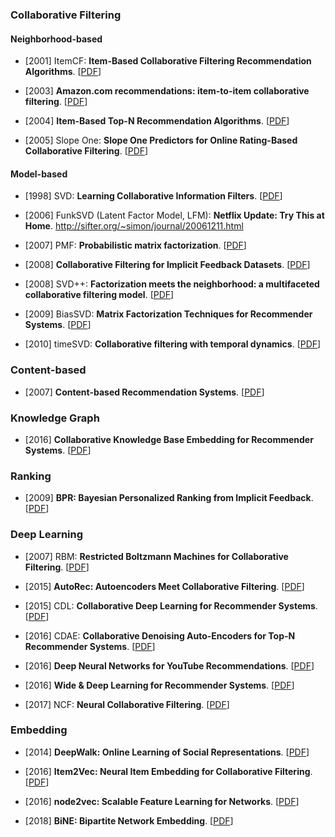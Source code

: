 ### Collaborative Filtering

#### Neighborhood-based

* [2001] ItemCF: **Item-Based Collaborative Filtering Recommendation Algorithms**. [[PDF](https://dl.acm.org/doi/pdf/10.1145/371920.372071)]

* [2003] **Amazon.com recommendations: item-to-item collaborative filtering**. [[PDF](https://ieeexplore.ieee.org/stamp/stamp.jsp?tp=&arnumber=1167344)]

* [2004] **Item-Based Top-N Recommendation Algorithms**. [[PDF](http://glaros.dtc.umn.edu/gkhome/fetch/papers/itemrsTOIS04.pdf)]

* [2005] Slope One: **Slope One Predictors for Online Rating-Based Collaborative Filtering**. [[PDF](https://arxiv.org/pdf/cs/0702144.pdf)]

#### Model-based

* [1998] SVD: **Learning Collaborative Information Filters**. [[PDF](https://www.ics.uci.edu/~pazzani/Publications/MLC98.pdf)]

* [2006] FunkSVD (Latent Factor Model, LFM): **Netflix Update: Try This at Home**. http://sifter.org/~simon/journal/20061211.html

* [2007] PMF: **Probabilistic matrix factorization**. [[PDF](https://papers.nips.cc/paper/3208-probabilistic-matrix-factorization.pdf)]

* [2008] **Collaborative Filtering for Implicit Feedback Datasets**. [[PDF](http://yifanhu.net/PUB/cf.pdf)]

* [2008] SVD++: **Factorization meets the neighborhood: a multifaceted collaborative filtering model**. [[PDF](https://dl.acm.org/doi/pdf/10.1145/1401890.1401944)]

* [2009] BiasSVD: **Matrix Factorization Techniques for Recommender Systems**. [[PDF](http://www.columbia.edu/~jwp2128/Teaching/E4903/papers/ieeecomputer.pdf)]

* [2010] timeSVD: **Collaborative filtering with temporal dynamics**. [[PDF](https://dl.acm.org/doi/pdf/10.1145/1721654.1721677)]

### Content-based

* [2007] **Content-based Recommendation Systems**. [[PDF](https://cs.fit.edu/~pkc/apweb/related/pazzani07aw.pdf)]

### Knowledge Graph

* [2016] **Collaborative Knowledge Base Embedding for Recommender Systems**. [[PDF](https://dl.acm.org/doi/pdf/10.1145/2939672.2939673)]

### Ranking

* [2009] **BPR: Bayesian Personalized Ranking from Implicit Feedback**. [[PDF](https://arxiv.org/pdf/1205.2618.pdf)]

### Deep Learning

* [2007] RBM: **Restricted Boltzmann Machines for Collaborative Filtering**. [[PDF](http://www.cs.toronto.edu/~amnih/papers/rbmcf.pdf)]

* [2015] **AutoRec: Autoencoders Meet Collaborative Filtering**. [[PDF](http://users.cecs.anu.edu.au/~akmenon/papers/autorec/autorec-paper.pdf)]

* [2015] CDL: **Collaborative Deep Learning for Recommender Systems**. [[PDF](https://arxiv.org/pdf/1409.2944.pdf)]

* [2016] CDAE: **Collaborative Denoising Auto-Encoders for Top-N Recommender Systems**. [[PDF](http://www.alicezheng.org/papers/wsdm16-cdae.pdf)] 

* [2016] **Deep Neural Networks for YouTube Recommendations**. [[PDF](https://dl.acm.org/doi/pdf/10.1145/2959100.2959190)]

* [2016] **Wide & Deep Learning for Recommender Systems**. [[PDF](https://arxiv.org/pdf/1606.07792.pdf)]

* [2017] NCF: **Neural Collaborative Filtering**. [[PDF](http://staff.ustc.edu.cn/~hexn/papers/www17-ncf.pdf)]

### Embedding

* [2014] **DeepWalk: Online Learning of Social Representations**. [[PDF](https://arxiv.org/pdf/1403.6652.pdf)]

* [2016] **Item2Vec: Neural Item Embedding for Collaborative Filtering**. [[PDF](https://arxiv.org/pdf/1603.04259.pdf)]

* [2016] **node2vec: Scalable Feature Learning for Networks**. [[PDF](https://arxiv.org/pdf/1607.00653.pdf)]

* [2018] **BiNE: Bipartite Network Embedding**. [[PDF](https://www.comp.nus.edu.sg/~xiangnan/papers/sigir18-bipartiteNE.pdf)]



